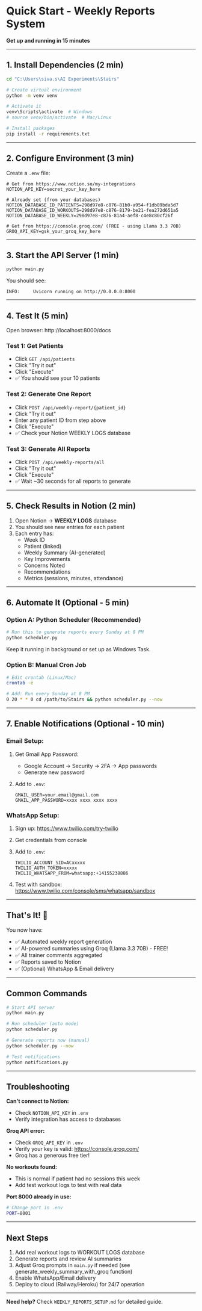 # Quick Start - Weekly Reports System

**Get up and running in 15 minutes**

---

## 1. Install Dependencies (2 min)

```bash
cd "C:\Users\siva.s\AI Experiments\Stairs"

# Create virtual environment
python -m venv venv

# Activate it
venv\Scripts\activate  # Windows
# source venv/bin/activate  # Mac/Linux

# Install packages
pip install -r requirements.txt
```

---

## 2. Configure Environment (3 min)

Create a `.env` file:

```env
# Get from https://www.notion.so/my-integrations
NOTION_API_KEY=secret_your_key_here

# Already set (from your databases)
NOTION_DATABASE_ID_PATIENTS=298d97e8-c876-81b0-a954-f1db89bda5d7
NOTION_DATABASE_ID_WORKOUTS=298d97e8-c876-8179-be21-fea272d651a5
NOTION_DATABASE_ID_WEEKLY=298d97e8-c876-81a4-aef8-c4e8c80cf26f

# Get from https://console.groq.com/ (FREE - using Llama 3.3 70B)
GROQ_API_KEY=gsk_your_groq_key_here
```

---

## 3. Start the API Server (1 min)

```bash
python main.py
```

You should see:
```
INFO:     Uvicorn running on http://0.0.0.0:8000
```

---

## 4. Test It (5 min)

Open browser: http://localhost:8000/docs

### Test 1: Get Patients
- Click `GET /api/patients`
- Click "Try it out"
- Click "Execute"
- ✅ You should see your 10 patients

### Test 2: Generate One Report
- Click `POST /api/weekly-report/{patient_id}`
- Click "Try it out"
- Enter any patient ID from step above
- Click "Execute"
- ✅ Check your Notion WEEKLY LOGS database

### Test 3: Generate All Reports
- Click `POST /api/weekly-reports/all`
- Click "Try it out"
- Click "Execute"
- ✅ Wait ~30 seconds for all reports to generate

---

## 5. Check Results in Notion (2 min)

1. Open Notion → **WEEKLY LOGS** database
2. You should see new entries for each patient
3. Each entry has:
   - Week ID
   - Patient (linked)
   - Weekly Summary (AI-generated)
   - Key Improvements
   - Concerns Noted
   - Recommendations
   - Metrics (sessions, minutes, attendance)

---

## 6. Automate It (Optional - 5 min)

### Option A: Python Scheduler (Recommended)

```bash
# Run this to generate reports every Sunday at 8 PM
python scheduler.py
```

Keep it running in background or set up as Windows Task.

### Option B: Manual Cron Job

```bash
# Edit crontab (Linux/Mac)
crontab -e

# Add: Run every Sunday at 8 PM
0 20 * * 0 cd /path/to/Stairs && python scheduler.py --now
```

---

## 7. Enable Notifications (Optional - 10 min)

### Email Setup:

1. Get Gmail App Password:
   - Google Account → Security → 2FA → App passwords
   - Generate new password

2. Add to `.env`:
   ```env
   GMAIL_USER=your.email@gmail.com
   GMAIL_APP_PASSWORD=xxxx xxxx xxxx xxxx
   ```

### WhatsApp Setup:

1. Sign up: https://www.twilio.com/try-twilio
2. Get credentials from console
3. Add to `.env`:
   ```env
   TWILIO_ACCOUNT_SID=ACxxxxx
   TWILIO_AUTH_TOKEN=xxxxx
   TWILIO_WHATSAPP_FROM=whatsapp:+14155238886
   ```

4. Test with sandbox: https://www.twilio.com/console/sms/whatsapp/sandbox

---

## That's It! 🎉

You now have:
- ✅ Automated weekly report generation
- ✅ AI-powered summaries using Groq (Llama 3.3 70B) - FREE!
- ✅ All trainer comments aggregated
- ✅ Reports saved to Notion
- ✅ (Optional) WhatsApp & Email delivery

---

## Common Commands

```bash
# Start API server
python main.py

# Run scheduler (auto mode)
python scheduler.py

# Generate reports now (manual)
python scheduler.py --now

# Test notifications
python notifications.py
```

---

## Troubleshooting

**Can't connect to Notion:**
- Check `NOTION_API_KEY` in `.env`
- Verify integration has access to databases

**Groq API error:**
- Check `GROQ_API_KEY` in `.env`
- Verify your key is valid: https://console.groq.com/
- Groq has a generous free tier!

**No workouts found:**
- This is normal if patient had no sessions this week
- Add test workout logs to test with real data

**Port 8000 already in use:**
```bash
# Change port in .env
PORT=8001
```

---

## Next Steps

1. Add real workout logs to WORKOUT LOGS database
2. Generate reports and review AI summaries
3. Adjust Groq prompts in `main.py` if needed (see generate_weekly_summary_with_groq function)
4. Enable WhatsApp/Email delivery
5. Deploy to cloud (Railway/Heroku) for 24/7 operation

---

**Need help?** Check `WEEKLY_REPORTS_SETUP.md` for detailed guide.
